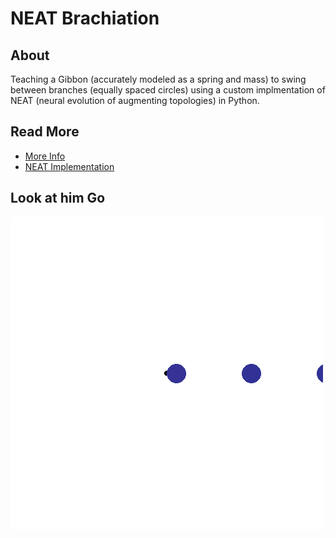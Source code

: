 # NEAT Brachiation

## About

Teaching a Gibbon (accurately modeled as a spring and mass) to swing between branches (equally spaced circles) using a custom implmentation of NEAT (neural evolution of augmenting topologies) in Python.

## Read More

-   [More Info](https://charlieberens.org/projects/brachiation)
-   [NEAT Implementation](https://github.com/charlieberens/neat)

## Look at him Go

![Example Gibbon](gibbon.gif)
